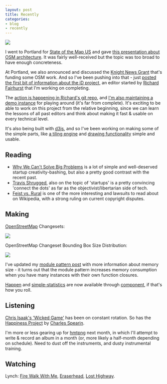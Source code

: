 ```yaml
---
layout: post
title: Recently
categories:
- blog
- recently
---
```


![](http://farm9.staticflickr.com/8049/8134971661_a8af55fe15_z.jpg)

I went to Portland for [State of the Map US](http://stateofthemap.us/) and
gave [this presentation about OSM architecture](http://macwright.org/presentations/sotmus/).
It was fairly well-received but the topic was too broad to have enough concreteness.

At Portland, we also announced and discussed the [Knight News Grant](http://mapbox.com/blog/kicking-off-knight-work/)
that's funding some OSM work. And so I've been pushing into that -
just [posted the first bit of information about the iD project](http://mapbox.com/osmdev/2012/10/25/diving-into-id/),
an editor started by [Richard Fairhurst](http://www.systemed.net/)
that I'm working on completing.

The [action is happening in Richard's git repo](https://github.com/systemed/iD),
and [I'm also maintaining a demo instance](http://macwright.org/iD/) for playing
around (it's far from complete). It's exciting to be able to work on this project
from the relative beginning, since we can learn the lessons of all past editors
and think about making it fast & usable on every technical level.

It's also being built with [d3js](http://d3js.org/), and so I've been working
on making some of the simple parts, like [a tiling engine](http://bl.ocks.org/3943330)
and [drawing functionality](http://bl.ocks.org/3960059) simple and usable.

## Reading

* [Why We Can't Solve Big Problems](http://www.technologyreview.com/featuredstory/429690/why-we-cant-solve-big-problems/)
  is a lot of simple and well-deserved startup creativity-bashing, but also
  a pretty good contrast with the recent past.
* [Travis Shrugged](http://pandodaily.com/2012/10/24/travis-shrugged/),
  also on the topic of 'startups' is a pretty convincing 'connect the dots'
  as far as the objectivist/libertarian side of tech.
* [Feist vs. Rural](http://en.wikipedia.org/wiki/Feist_v._Rural) is one of
  the more interesting and lawsuits to read about on Wikipedia, with a strong
  ruling on current copyright disputes.

## Making

[OpenStreetMap](http://www.openstreetmap.org/) Changesets:

![](http://farm9.staticflickr.com/8048/8106360342_58db6abcc5_b.jpg)

OpenStreetMap Changeset Bounding Box Size Distribution:

![](http://farm9.staticflickr.com/8336/8098969156_854f9d9856_b.jpg)

I've updated my [module pattern post](http://macwright.org/2012/06/04/the-module-pattern.html)
with more information about memory size - it turns out that the module pattern
increases memory consumption when you have many instances with their own
function closures.

[Happen](https://github.com/tmcw/happen) and [simple-statistics](https://github.com/tmcw/simple-statistics)
are now available through [component](https://github.com/component/component),
if that's how you roll.

## Listening

[Chris Isaak's 'Wicked Game'](http://www.youtube.com/watch?v=UAOxCqSxRD0) has
been on constant rotation. So has the [Happiness Project](http://www.happiness-project.ca/)
by [Charles Spearin](http://en.wikipedia.org/wiki/Charles_Spearin).

I'm more or less gearing up for [hmtpng](http://www.hmtpng.com/) next month,
in which I'll attempt to write & record an album in a month (or, more likely
a half-month depending on schedule). Need to dust off the instruments,
and dusty instrumental training.

## Watching

Lynch: [Fire Walk With Me](http://www.imdb.com/title/tt0105665/), [Eraserhead](http://www.imdb.com/title/tt0074486/),
[Lost Highway](http://www.imdb.com/title/tt0116922/).
